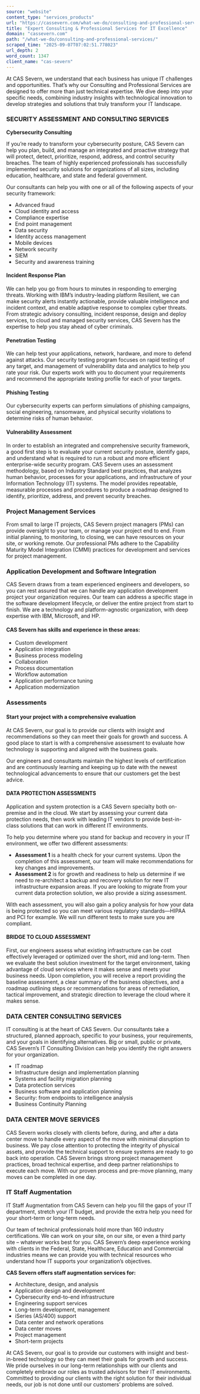 ```yaml
---
source: "website"
content_type: "services_products"
url: "https://cassevern.com/what-we-do/consulting-and-professional-services/"
title: "Expert Consulting & Professional Services for IT Excellence"
domain: "cassevern.com"
path: "/what-we-do/consulting-and-professional-services/"
scraped_time: "2025-09-07T07:02:51.778023"
url_depth: 2
word_count: 1347
client_name: "cas-severn"
---
```


At CAS Severn, we understand that each business has unique IT challenges and opportunities. That’s why our Consulting and Professional Services are designed to offer more than just technical expertise. We dive deep into your specific needs, combining industry insights with technological innovation to develop strategies and solutions that truly transform your IT landscape.

### SECURITY ASSESSMENT AND CONSULTING SERVICES

**Cybersecurity Consulting**

If you’re ready to transform your cybersecurity posture, CAS Severn can help you plan, build, and manage an integrated and proactive strategy that will protect, detect, prioritize, respond, address, and control security breaches. The team of highly experienced professionals has successfully implemented security solutions for organizations of all sizes, including education, healthcare, and state and federal government.

Our consultants can help you with one or all of the following aspects of your security framework:

* Advanced fraud
* Cloud identity and access
* Compliance expertise
* End point management
* Data security
* Identity access management
* Mobile devices
* Network security
* SIEM
* Security and awareness training

#### Incident Response Plan

We can help you go from hours to minutes in responding to emerging threats. Working with IBM’s industry-leading platform Resilient, we can make security alerts instantly actionable, provide valuable intelligence and incident context, and enable adaptive response to complex cyber threats. From strategic advisory consulting, incident response, design and deploy services, to cloud and managed security services, CAS Severn has the expertise to help you stay ahead of cyber criminals.

#### Penetration Testing

We can help test your applications, network, hardware, and more to defend against attacks. Our security testing program focuses on rapid testing of any target, and management of vulnerability data and analytics to help you rate your risk. Our experts work with you to document your requirements and recommend the appropriate testing profile for each of your targets.

#### Phishing Testing

Our cybersecurity experts can perform simulations of phishing campaigns, social engineering, ransomware, and physical security violations to determine risks of human behavior.

#### Vulnerability Assessment

In order to establish an integrated and comprehensive security framework, a good first step is to evaluate your current security posture, identify gaps, and understand what is required to run a robust and more efficient enterprise-wide security program. CAS Severn uses an assessment methodology, based on Industry Standard best practices, that analyzes human behavior, processes for your applications, and infrastructure of your Information Technology (IT) systems. The model provides repeatable, measurable processes and procedures to produce a roadmap designed to identify, prioritize, address, and prevent security breaches.

### Project Management Services

From small to large IT projects, CAS Severn project managers (PMs) can provide oversight to your team, or manage your project end to end. From initial planning, to monitoring, to closing, we can have resources on your site, or working remote. Our professional PMs adhere to the Capability Maturity Model Integration (CMMI) practices for development and services for project management.

### Application Development and Software Integration

CAS Severn draws from a team experienced engineers and developers, so you can rest assured that we can handle any application development project your organization requires. Our team can address a specific stage in the software development lifecycle, or deliver the entire project from start to finish. We are a technology and platform-agnostic organization, with deep expertise with IBM, Microsoft, and HP.

#### CAS Severn has skills and experience in these areas:

* Custom development
* Application integration
* Business process modeling
* Collaboration
* Process documentation
* Workflow automation
* Application performance tuning
* Application modernization

### Assessments

#### Start your project with a comprehensive evaluation

At CAS Severn, our goal is to provide our clients with insight and recommendations so they can meet their goals for growth and success. A good place to start is with a comprehensive assessment to evaluate how technology is supporting and aligned with the business goals.

Our engineers and consultants maintain the highest levels of certification and are continuously learning and keeping up to date with the newest technological advancements to ensure that our customers get the best advice.

#### DATA PROTECTION ASSESSMENTS

Application and system protection is a CAS Severn specialty both on-premise and in the cloud. We start by assessing your current data protection needs, then work with leading IT vendors to provide best-in-class solutions that can work in different IT environments.

To help you determine where you stand for backup and recovery in your IT environment, we offer two different assessments:

* **Assessment 1** is a health check for your current systems. Upon the completion of this assessment, our team will make recommendations for key changes and improvements.
* **Assessment 2** is for growth and readiness to help us determine if we need to re-architect a backup and recovery solution for new IT infrastructure expansion areas. If you are looking to migrate from your current data protection solution, we also provide a sizing assessment.

With each assessment, you will also gain a policy analysis for how your data is being protected so you can meet various regulatory standards—HIPAA and PCI for example. We will run different tests to make sure you are compliant.

#### BRIDGE TO CLOUD ASSESSMENT

First, our engineers assess what existing infrastructure can be cost effectively leveraged or optimized over the short, mid and long-term. Then we evaluate the best solution investment for the target environment, taking advantage of cloud services where it makes sense and meets your business needs. Upon completion, you will receive a report providing the baseline assessment, a clear summary of the business objectives, and a roadmap outlining steps or recommendations for areas of remediation, tactical improvement, and strategic direction to leverage the cloud where it makes sense.

### DATA CENTER CONSULTING SERVICES

IT consulting is at the heart of CAS Severn. Our consultants take a structured, planned approach, specific to your business, your requirements, and your goals in identifying alternatives. Big or small, public or private, CAS Severn’s IT Consulting Division can help you identify the right answers for your organization.

* IT roadmap
* Infrastructure design and implementation planning
* Systems and facility migration planning
* Data protection services
* Business software and application planning
* Security: from endpoints to intelligence analysis
* Business Continuity Planning

### DATA CENTER MOVE SERVICES

CAS Severn works closely with clients before, during, and after a data center move to handle every aspect of the move with minimal disruption to business. We pay close attention to protecting the integrity of physical assets, and provide the technical support to ensure systems are ready to go back into operation. CAS Severn brings strong project management practices, broad technical expertise, and deep partner relationships to execute each move. With our proven process and pre-move planning, many moves can be completed in one day.

### IT Staff Augmentation

IT Staff Augmentation from CAS Severn can help you fill the gaps of your IT department, stretch your IT budget, and provide the extra help you need for your short-term or long-term needs.

Our team of technical professionals hold more than 160 industry certifications. We can work on your site, on our site, or even a third party site – whatever works best for you. CAS Severn’s deep experience working with clients in the Federal, State, Healthcare, Education and Commercial industries means we can provide you with technical resources who understand how IT supports your organization’s objectives.

**CAS Severn offers staff augmentation services for:**

* Architecture, design, and analysis
* Application design and development
* Cybersecurity end-to-end infrastructure
* Engineering support services
* Long-term development, management
* iSeries (AS/400) support
* Data center and network operations
* Data center moves
* Project management
* Short-term projects

At CAS Severn, our goal is to provide our customers with insight and best-in-breed technology so they can meet their goals for growth and success. We pride ourselves in our long-term relationships with our clients and completely embrace our roles as trusted advisors for their IT environments. Committed to providing our clients with the right solution for their individual needs, our job is not done until our customers’ problems are solved.